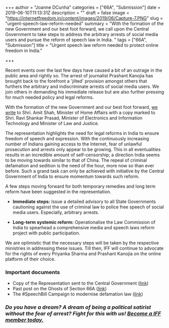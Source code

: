 +++
author = "Joanne DCunha"
categories = ["66A", "Submission"]
date = 2019-06-10T11:13:31Z
description = ""
draft = false
image = "https://internetfreedom.in/content/images/2019/06/Capture-7.PNG"
slug = "urgent-speech-law-reform-needed"
summary = "With the formation of the new Government and our best foot forward, we call upon the Central Government to take steps to address the arbitrary arrests of social media users and pursue the reform of speech law in India. "
tags = ["66A", "Submission"]
title = "Urgent speech law reform needed to protect online freedom in India."

+++


Recent events over the last few days have caused a bit of an outrage in the public area and rightly so. The arrest of journalist Prashant Kanojia has brought back to the forefront a 'jilted' provision amongst others that furthers the arbitrary and indiscriminate arrests of social media users. We join others in demanding his immediate release but are also further pressing for much needed policy and legal reforms.

With the formation of the new Government and our best foot forward, [we write](https://drive.google.com/open?id=1Ke55RM0qMIVDS-acqL2A15p-gi2wAS5s) to Shri. Amit Shah, Minister of Home Affairs with a copy marked to Shri. Ravi Shankar Prasad, Minister of Electronics and Information Technology and Minister of Law and Justice.

The representation highlights the need for legal reforms in India to ensure freedom of speech and expression. With the continuously increasing number of Indians gaining access to the Internet, fear of unlawful prosecution and arrests only appear to be growing. This in all eventualities results in an incredible amount of self-censorship; a direction India seems to be moving towards similar to that of China. The repeal of criminal defamation and sedition is the need of the hour, more now so than ever before. Such a grand task can only be achieved with initiative by the Central Government of India to ensure momentum towards such reform.

A few steps moving forward for both temporary remedies and long term reform have been suggested in the representation.

* **Immediate steps:** Issue a detailed advisory to all State Governments cautioning against the use of criminal law to police free speech of social media users. Especially, arbitrary arrests.

* **Long-term systemic reform:** Operationalise the Law Commission of India to spearhead a comprehensive media and speech laws reform project with public participation.

We are optimistic that the necessary steps will be taken by the respective ministries in addressing these issues. Till then, IFF will continue to advocate for the rights of every Priyanka Sharma and Prashant Kanojia on the online platform of their choice.

### Important documents

* Copy of the Representation sent to the Central Government ([link](https://drive.google.com/open?id=1Ke55RM0qMIVDS-acqL2A15p-gi2wAS5s))
* Past post on the Ghosts of Section 66A ([link](https://internetfreedom.in/phantom-sensations-of-66a/))
* The #SpeechBill Campaign to modernise defamation law ([link](http://speechbill.in/))

### _Do you have a dream? A dream of being a political satirist without the fear of arrest? Fight for this with us!_ [_Become a IFF member today._](https://internetfreedom.in/donate/)

